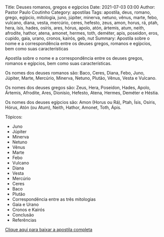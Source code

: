 Title: Deuses romanos, gregos e egípcios
Date: 2021-07-03 03:00
Author: Pastor Paulo Coutinho
Category: apostilas
Tags: apostila, deus, romano, grego, egípcio, mitologia, juno, júpiter, minerva, netuno, vênus, marte, febo, vulcano, diana, vesta, mercúrio, ceres, hefesto, zeus, amon, horus, rá, ptah, hera, ísis, hades, osíris, ares, hórus, apolo, atón, ártemis, atum, neith, afrodite, hathor, atena, amonet, hermes, toth, deméter, apis, poseidon, eros, cupido, gaia, urano, cronos, kairós, geb, nut
Summary: Apostila sobre o nome e a correspondência entre os deuses gregos, romanos e egípcios, bem como suas características

Apostila sobre o nome e a correspondência entre os deuses gregos, romanos e egípcios, bem como suas características.

Os nomes dos deuses romanos são: Baco, Ceres, Diana, Febo, Juno, Júpiter, Marte, Mercúrio, Minerva, Netuno, Plutão, Vênus, Vesta e Vulcano.

Os nomes dos deuses gregos são: Zeus, Hera, Poseidon, Hades, Apolo, Ártemis, Afrodite, Ares, Dionisio, Hefesto, Atena, Hermes, Deméter e Héstia.

Os nomes dos deuses egípcios são: Amon (Horus ou Rá), Ptah, Ísis, Osíris, Hórus, Atón (ou Atum), Neith, Hathor, Amonet, Toth, Ápis.

Tópicos:

- Juno
- Júpiter
- Minerva
- Netuno
- Vênus
- Marte
- Febo
- Vulcano
- Diana
- Vesta
- Mercúrio
- Ceres
- Baco
- Plutão
- Correspondência entre as três mitologias
- Gaia e Urano
- Cronos e Kairós
- Conclusão
- Referências


[Clique aqui para baixar a apostila completa](https://www.dropbox.com/s/3inj4bfoi1e3m0r/Deuses%20gregos%2C%20romanos%20e%20eg%C3%ADpcios.pdf?dl=1)